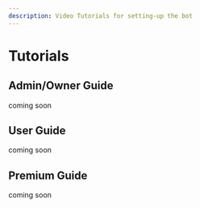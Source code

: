 ```yaml
---
description: Video Tutorials for setting-up the bot
---
```


# Tutorials

## Admin/Owner Guide

coming soon

## User Guide

coming soon

## Premium Guide

coming soon



